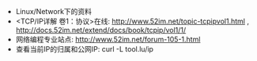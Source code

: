 - Linux/Network下的资料
- <TCP/IP详解 卷1：协议>在线: http://www.52im.net/topic-tcpipvol1.html , http://docs.52im.net/extend/docs/book/tcpip/vol1/1/
- 网络编程专业站点: http://www.52im.net/forum-105-1.html
- 查看当前IP的归属和公网IP: curl -L tool.lu/ip